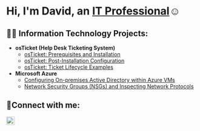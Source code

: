 <h1>Hi, I'm David, an <a href="https://linkedin.com/in/david-galaviz-25a922359/">IT Professional</a>☺</h1>

<h2>👨‍💻 Information Technology Projects:</h2>

- <b>osTicket (Help Desk Ticketing System)</b>
  - [osTicket: Prerequisites and Installation](https://github.com/dee805one/osticket-prereqs)
  - [osTicket: Post-Installation Configuration](https://github.com/dee805one/post-install-config)
  - [osTicket: Ticket Lifecycle Examples](https://github.com/dee805one/ticket-lifecycle)
- <b>Microsoft Azure</b>
  - [Configuring On-premises Active Directory within Azure VMs](https://github.com/dee805one/configure-ad)
  - [Network Security Groups (NSGs) and Inspecting Network Protocols](https://github.com/dee805one/azure-network-protocols)

<h2>🤳Connect with me:</h2>

[<img align="left" alt="Josh | LinkedIn" width="22px" src="https://cdn.jsdelivr.net/npm/simple-icons@v3/icons/linkedin.svg" />][linkedin]

[linkedin]: https://www.linkedin.com/in/david-galaviz-25a922359/
